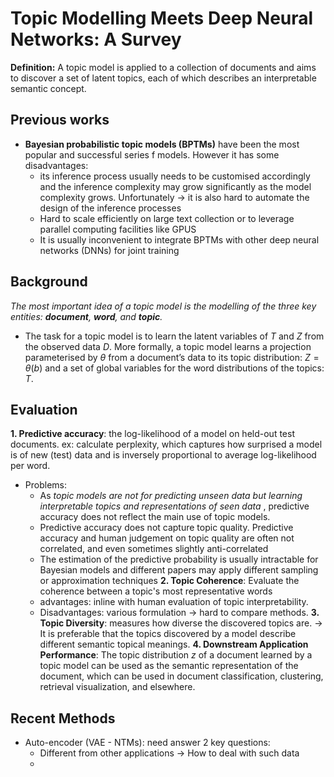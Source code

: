 # Topic Modelling Meets Deep Neural Networks: A Survey

**Definition:** A topic model is applied to a collection of
documents and aims to discover a set of latent topics, each of which describes an interpretable semantic concept. 


## Previous works

+ **Bayesian probabilistic topic models (BPTMs)** have been the most popular and successful series f models. However it has some disadvantages: 
  + its inference process usually needs to be customised accordingly and the inference complexity may grow significantly as the model complexity grows. Unfortunately 
    $\to$ it is also hard to automate the design of the inference processes
  + Hard to scale efficiently on large text collection or to leverage parallel computing facilities like GPUS
  + It is usually inconvenient to integrate BPTMs with other deep neural networks (DNNs) for joint training
## Background 
*The most important idea of a topic model is the modelling of the three key entities: **document**, **word**, and **topic**.*
+ The task for a topic model is to learn the latent variables of $T$ and $Z$ from the observed data $D$. More formally, a topic model learns a projection parameterised by $\theta$ from a document’s data to its topic distribution: $Z = \theta(b)$ and a set of global variables for the word distributions of the topics: $T$.

## Evaluation
**1. Predictive accuracy**: the
log-likelihood of a model on held-out test documents. ex: calculate perplexity,  which captures how surprised a model is of new (test) data and is inversely proportional to average log-likelihood per word.
+ Problems: 
  + As *topic models are not for
predicting unseen data but learning interpretable topics and
representations of seen data* , predictive accuracy does not reflect the main use of topic models.
  + Predictive accuracy does not capture topic quality. Predictive accuracy and human judgement on topic quality are often not correlated, and even sometimes slightly anti-correlated
  + The estimation of the predictive probability is usually intractable for Bayesian models and different papers may apply different sampling or approximation techniques
**2. Topic Coherence**: Evaluate the coherence between a topic's most representative words 
  + advantages: inline with human evaluation of topic interpretability. 
  + Disadvantages: various formulation $\to$ hard to compare methods.
**3. Topic Diversity**: measures how diverse the discovered topics are. $\to$ It is preferable that the topics discovered by a model describe different semantic topical meanings.
**4. Downstream Application Performance**: The topic distribution $z$ of a document learned by a topic model can be used as the semantic representation of the document, which can be used in document classification, clustering, retrieval visualization, and elsewhere. 
## Recent Methods
+ Auto-encoder (VAE - NTMs): need answer 2 key questions:
  + Different from other applications $\to$ How to deal with such data 
  + 

